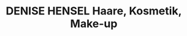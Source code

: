 ---
title: "DENISE HENSEL Haare, Kosmetik, Make-up"
url: /tuttlingen/denise-hensel-haare-kosmetik-make-up/
shop: Friseur
---